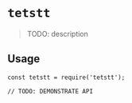 # `tetstt`

> TODO: description

## Usage

```
const tetstt = require('tetstt');

// TODO: DEMONSTRATE API
```
